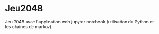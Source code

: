 # Jeu2048
Jeu 2048 avec l'application web jupyter notebook (utilisation du Python et les chaines de markov).

